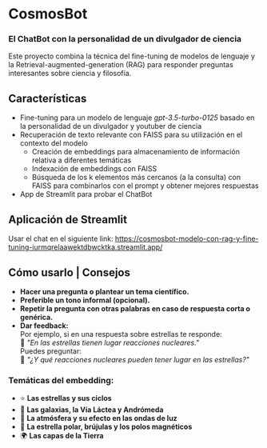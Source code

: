 # CosmosBot 

### El ChatBot con la personalidad de un divulgador de ciencia

Este proyecto combina la técnica del fine-tuning de modelos de lenguaje y la Retrieval-augmented-generation (RAG) para responder preguntas interesantes sobre ciencia y filosofía. 

## Características

- Fine-tuning para un modelo de lenguaje *gpt-3.5-turbo-0125* basado en la personalidad de un divulgador y youtuber de ciencia
- Recuperación de texto relevante con FAISS para su utilización en el contexto del modelo
    - Creación de embeddings para almacenamiento de información relativa a diferentes temáticas 
    - Indexación de embeddings con FAISS
    - Búsqueda de los k elementos más cercanos (a la consulta) con FAISS para combinarlos con el prompt y obtener mejores respuestas
- App de Streamlit para probar el ChatBot

## Aplicación de Streamlit
Usar el chat en el siguiente link: https://cosmosbot-modelo-con-rag-y-fine-tuning-iurmqrelaawektdbwcktka.streamlit.app/

## Cómo usarlo | Consejos
- **Hacer una pregunta o plantear un tema científico.**
- **Preferible un tono informal (opcional).**
- **Repetir la pregunta con otras palabras en caso de respuesta corta o genérica.**  
- **Dar feedback:**  
  Por ejemplo, si en una respuesta sobre estrellas te responde:  
  💬 *"En las estrellas tienen lugar reacciones nucleares."*  
  Puedes preguntar:  
  💬 *"¿Y qué reacciones nucleares pueden tener lugar en las estrellas?"*

### Temáticas del embedding:  
- ⭐ **Las estrellas y sus ciclos**  
- 🌌 **Las galaxias, la Vía Láctea y Andrómeda**  
- 🌈 **La atmósfera y su efecto en las ondas de luz**  
- 🧭 **La estrella polar, brújulas y los polos magnéticos**  
- 🌍 **Las capas de la Tierra**
